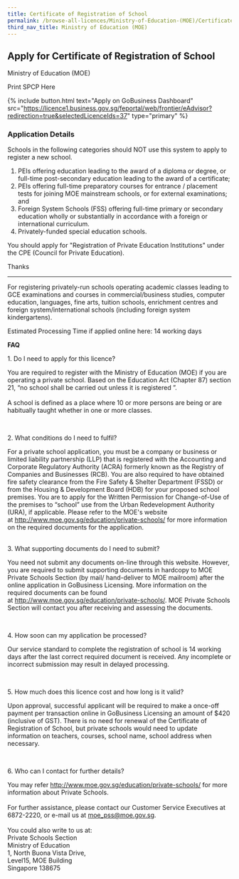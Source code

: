 ```yaml
---
title: Certificate of Registration of School
permalink: /browse-all-licences/Ministry-of-Education-(MOE)/Certificate-of-Registration-of-School
third_nav_title: Ministry of Education (MOE)
---
```


## Apply for Certificate of Registration of School

Ministry of Education (MOE)

Print SPCP Here

{% include button.html text="Apply on GoBusiness Dashboard" src="https://licence1.business.gov.sg/feportal/web/frontier/eAdvisor?redirection=true&selectedLicenceIds=37" type="primary" %}

### Application Details
<p>Schools in the following categories should NOT use this system to apply to register a new school.</p>
<ol>
<li>PEIs offering education leading to the award of a diploma or degree, or full-time post-secondary education leading to the award of a certificate;</li>
<li>PEIs offering full-time preparatory courses for entrance / placement tests for joining MOE mainstream schools, or for external examinations; and</li>
<li>Foreign System Schools (FSS) offering full-time primary or secondary education wholly or substantially in accordance with a foreign or international curriculum.</li>
<li>Privately-funded special education schools.</li>
</ol>
<p>You should apply for "Registration of Private Education Institutions" under the CPE (Council for Private Education).</p>
<p>Thanks</p>
<hr />
<p>For registering privately-run schools operating academic classes leading to GCE examinations and courses in commercial/business studies, computer education, languages, fine arts, tuition schools, enrichment centres and foreign system/international schools (including foreign system kindergartens).</p>
<p>Estimated Processing Time if applied online here: 14 working days</p>
<p><strong>FAQ</strong></p>
<p>1. Do I need to apply for this licence?</p>
<p>You are required to register with the Ministry of Education (MOE) if you are operating a private school. Based on the Education Act (Chapter 87) section 21, &ldquo;no school shall be carried out unless it is registered &rdquo;.<br /><br />A school is defined as a place where 10 or more persons are being or are habitually taught whether in one or more classes.</p>
<p>&nbsp;</p>
<p>2. What conditions do I need to fulfil?</p>
<p>For a private school application, you must be a company or business or limited liability partnership (LLP) that is registered with the Accounting and Corporate Regulatory Authority (ACRA) formerly known as the Registry of Companies and Businesses (RCB). You are also required to have obtained fire safety clearance from the Fire Safety &amp; Shelter Department (FSSD) or from the Housing &amp; Development Board (HDB) for your proposed school premises. You are to apply for the Written Permission for Change-of-Use of the premises to &ldquo;school&rdquo; use from the Urban Redevelopment Authority (URA), if applicable. Please refer to the MOE's website at&nbsp;<a href="http://www.moe.gov.sg/education/private-schools/" target="_blank" rel="noopener">http://www.moe.gov.sg/education/private-schools/</a>&nbsp;for more information on the required documents for the application.</p>
<p><br />3. What supporting documents do I need to submit?</p>
<p>You&nbsp;need not&nbsp;submit any documents on-line through this website. However, you are required to submit supporting documents in hardcopy to MOE Private Schools Section (by mail/ hand-deliver to MOE mailroom) after the online application in GoBusiness Licensing. More information on the required documents can be found at&nbsp;<a href="http://www.moe.gov.sg/education/private-schools/" target="_blank" rel="noopener">http://www.moe.gov.sg/education/private-schools/</a>. MOE Private Schools Section will contact you after receiving and assessing the documents.</p>
<p>&nbsp;</p>
<p>4. How soon can my application be processed?</p>
<p>Our service standard to complete the registration of school is 14 working days after the last correct required document is received. Any incomplete or incorrect submission may result in delayed processing.</p>
<p>&nbsp;</p>
<p>5. How much does this licence cost and how long is it valid?</p>
<p>Upon approval, successful applicant will be required to make a once-off payment per transaction online in GoBusiness Licensing an amount of $420 (inclusive of GST). There is no need for renewal of the Certificate of Registration of School, but private schools would need to update information on teachers, courses, school name, school address when necessary.</p>
<p>&nbsp;</p>
<p>6. Who can I contact for further details?</p>
<p>You may refer&nbsp;<a href="http://www.moe.gov.sg/education/private-schools/" target="_blank" rel="noopener">http://www.moe.gov.sg/education/private-schools/</a>&nbsp;for more information about Private Schools.<br /><br />For further assistance, please contact our Customer Service Executives at 6872-2220, or e-mail us at&nbsp;<a href="mailto:moe_pss@moe.gov.sg">moe_pss@moe.gov.sg</a>.<br /><br />You could also write to us at:<br />Private Schools Section<br />Ministry of Education<br />1, North Buona Vista Drive,<br />Level15, MOE Building<br />Singapore 138675</p>

